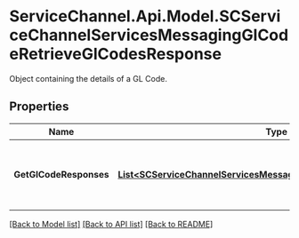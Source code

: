 # ServiceChannel.Api.Model.SCServiceChannelServicesMessagingGlCodeRetrieveGlCodesResponse
Object containing the details of a GL Code.

## Properties

Name | Type | Description | Notes
------------ | ------------- | ------------- | -------------
**GetGlCodeResponses** | [**List&lt;SCServiceChannelServicesMessagingGlCodeGetGlCodeResponse&gt;**](SCServiceChannelServicesMessagingGlCodeGetGlCodeResponse.md) | Details of a GL Code returned for the authorized subscriber. | [optional] 

[[Back to Model list]](../README.md#documentation-for-models) [[Back to API list]](../README.md#documentation-for-api-endpoints) [[Back to README]](../README.md)

